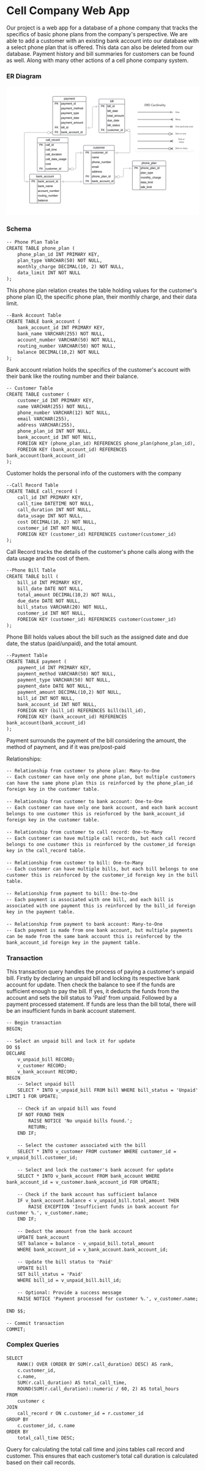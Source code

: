 # Cell Company Web App

Our project is a web app for a database of a phone company that tracks the specifics of basic phone plans from the company's perspective. We are able to add a customer with an existing bank account into our database with a select phone plan that is offered. This data can also be deleted from our database. Payment history and bill summaries for customers can be found as well. Along with many other actions of a cell phone company system.



### ER Diagram

![ER Model](CellCompanyERD.jpg)

### Schema

~~~
-- Phone Plan Table
CREATE TABLE phone_plan (
    phone_plan_id INT PRIMARY KEY,
    plan_type VARCHAR(50) NOT NULL,
    monthly_charge DECIMAL(10, 2) NOT NULL,
    data_limit INT NOT NULL
);
~~~
This phone plan relation creates the table holding values for the customer's phone plan ID, the specific phone plan, their monthly charge, and their data limit.

~~~
--Bank Account Table
CREATE TABLE bank_account (
    bank_account_id INT PRIMARY KEY,
    bank_name VARCHAR(255) NOT NULL,
    account_number VARCHAR(50) NOT NULL,
    routing_number VARCHAR(50) NOT NULL,
    balance DECIMAL(10,2) NOT NULL
);
~~~
Bank account relation holds the specifics of the customer's account with their bank like the routing number and their balance.

~~~
-- Customer Table
CREATE TABLE customer (
    customer_id INT PRIMARY KEY,
    name VARCHAR(255) NOT NULL,
    phone_number VARCHAR(12) NOT NULL,
    email VARCHAR(255),
    address VARCHAR(255),
    phone_plan_id INT NOT NULL,
    bank_account_id INT NOT NULL,
    FOREIGN KEY (phone_plan_id) REFERENCES phone_plan(phone_plan_id),
    FOREIGN KEY (bank_account_id) REFERENCES bank_account(bank_account_id)
);
~~~
Customer holds the personal info of the customers with the company

~~~
--Call Record Table
CREATE TABLE call_record (
    call_id INT PRIMARY KEY,
    call_time DATETIME NOT NULL,
    call_duration INT NOT NULL,
    data_usage INT NOT NULL,
    cost DECIMAL(10, 2) NOT NULL,
    customer_id INT NOT NULL,
    FOREIGN KEY (customer_id) REFERENCES customer(customer_id)
);
~~~
Call Record tracks the details of the customer's phone calls along with the data usage and the cost of them.

~~~
--Phone Bill Table
CREATE TABLE bill (
    bill_id INT PRIMARY KEY,    
    bill_date DATE NOT NULL,
    total_amount DECIMAL(10,2) NOT NULL,
    due_date DATE NOT NULL,
    bill_status VARCHAR(20) NOT NULL,
    customer_id INT NOT NULL,
    FOREIGN KEY (customer_id) REFERENCES customer(customer_id)
);
~~~
Phone Bill holds values about the bill such as the assigned date and due date, the status (paid/unpaid), and the total amount.

~~~
--Payment Table
CREATE TABLE payment (
    payment_id INT PRIMARY KEY,
    payment_method VARCHAR(50) NOT NULL,
    payment_type VARCHAR(50) NOT NULL,
    payment_date DATE NOT NULL,
    payment_amount DECIMAL(10,2) NOT NULL,
    bill_id INT NOT NULL,
    bank_account_id INT NOT NULL,
    FOREIGN KEY (bill_id) REFERENCES bill(bill_id),
    FOREIGN KEY (bank_account_id) REFERENCES bank_account(bank_account_id)
);
~~~
Payment surrounds the payment of the bill considering the amount, the method of payment, and if it was pre/post-paid



Relationships:
~~~
-- Relationship from customer to phone plan: Many-to-One
-- Each customer can have only one phone plan, but multiple customers can have the same phone plan this is reinforced by the phone_plan_id foreign key in the customer table.

-- Relationship from customer to bank account: One-to-One
-- Each customer can have only one bank account, and each bank account belongs to one customer this is reinforced by the bank_account_id foreign key in the customer table.

-- Relationship from customer to call record: One-to-Many
-- Each customer can have multiple call records, but each call record belongs to one customer this is reinforced by the customer_id foreign key in the call_record table.

-- Relationship from customer to bill: One-to-Many
-- Each customer can have multiple bills, but each bill belongs to one customer this is reinforced by the customer_id foreign key in the bill table.

-- Relationship from payment to bill: One-to-One
-- Each payment is associated with one bill, and each bill is associated with one payment this is reinforced by the bill_id foreign key in the payment table.

-- Relationship from payment to bank account: Many-to-One
-- Each payment is made from one bank account, but multiple payments can be made from the same bank account this is reinforced by the bank_account_id foreign key in the payment table.
~~~

### Transaction

This transaction query handles the process of paying a customer's unpaid bill. Firstly by declaring an unpaid bill and locking its respective bank account for update. Then check the balance to see if the funds are sufficient enough to pay the bill. If yes, it deducts the funds from the account and sets the bill status to 'Paid' from unpaid. Followed by a payment processed statement. If funds are less than the bill total, there will be an insufficient funds in bank account statement.

~~~
-- Begin transaction
BEGIN;

-- Select an unpaid bill and lock it for update
DO $$ 
DECLARE
    v_unpaid_bill RECORD;
    v_customer RECORD;
    v_bank_account RECORD;
BEGIN
    -- Select unpaid bill
    SELECT * INTO v_unpaid_bill FROM bill WHERE bill_status = 'Unpaid' LIMIT 1 FOR UPDATE;

    -- Check if an unpaid bill was found
    IF NOT FOUND THEN
        RAISE NOTICE 'No unpaid bills found.';
        RETURN;
    END IF;

    -- Select the customer associated with the bill
    SELECT * INTO v_customer FROM customer WHERE customer_id = v_unpaid_bill.customer_id;

    -- Select and lock the customer's bank account for update
    SELECT * INTO v_bank_account FROM bank_account WHERE bank_account_id = v_customer.bank_account_id FOR UPDATE;

    -- Check if the bank account has sufficient balance
    IF v_bank_account.balance < v_unpaid_bill.total_amount THEN
        RAISE EXCEPTION 'Insufficient funds in bank account for customer %.', v_customer.name;
    END IF;

    -- Deduct the amount from the bank account
    UPDATE bank_account
    SET balance = balance - v_unpaid_bill.total_amount
    WHERE bank_account_id = v_bank_account.bank_account_id;

    -- Update the bill status to 'Paid'
    UPDATE bill
    SET bill_status = 'Paid'
    WHERE bill_id = v_unpaid_bill.bill_id;
    
    -- Optional: Provide a success message
    RAISE NOTICE 'Payment processed for customer %.', v_customer.name;
    
END $$;

-- Commit transaction
COMMIT;
~~~

### Complex Queries

~~~
SELECT 
    RANK() OVER (ORDER BY SUM(r.call_duration) DESC) AS rank,
    c.customer_id, 
    c.name, 
    SUM(r.call_duration) AS total_call_time,
    ROUND(SUM(r.call_duration)::numeric / 60, 2) AS total_hours
FROM 
    customer c
JOIN 
    call_record r ON c.customer_id = r.customer_id
GROUP BY 
    c.customer_id, c.name
ORDER BY 
    total_call_time DESC;
~~~

Query for calculating the total call time and joins tables call record and customer. This ensures that each customer’s total call duration is calculated based on their call records.




